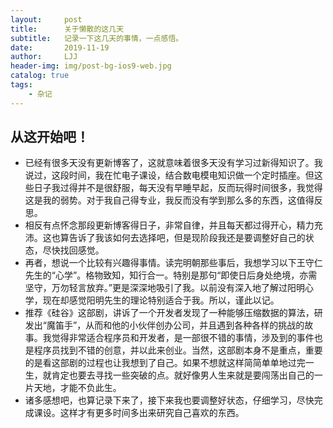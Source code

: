 ```yaml
---
layout:     post
title:      关于懒散的这几天
subtitle:   记录一下这几天的事情，一点感悟。
date:       2019-11-19
author:     LJJ
header-img: img/post-bg-ios9-web.jpg
catalog: true
tags:
    - 杂记
---
```


## 从这开始吧！

- 已经有很多天没有更新博客了，这就意味着很多天没有学习过新得知识了。我说过，这段时间，我在忙电子课设，结合数电模电知识做一个定时插座。但这些日子我过得并不是很舒服，每天没有早睡早起，反而玩得时间很多，我觉得这是我的弱势。对于我自己得专业，我反而没有学到那么多的东西，这值得反思。
- 相反有点怀念那段更新博客得日子，非常自律，并且每天都过得开心，精力充沛。这也算告诉了我该如何去选择吧，但是现阶段我还是要调整好自己的状态，尽快找回感觉。
- 再者，想说一个比较有兴趣得事情。读完明朝那些事后，我想学习以下王守仁先生的“心学”。格物致知，知行合一。特别是那句“即使日后身处绝境，亦需坚守，万勿轻言放弃。”更是深深地吸引了我。以前没有深入地了解过阳明心学，现在却感觉阳明先生的理论特别适合于我。所以，谨此以记。
- 推荐《硅谷》这部剧，讲诉了一个开发者发现了一种能够压缩数据的算法，研发出“魔笛手”，从而和他的小伙伴创办公司，并且遇到各种各样的挑战的故事。我觉得非常适合程序员和开发者，是一部很不错的事情，涉及到的事件也是程序员找到不错的创意，并以此来创业。当然，这部剧本身不是重点，重要的是看这部剧的过程也让我想到了自己。如果不想就这样简简单单地过完一生，就肯定也要去寻找一些突破的点。就好像男人生来就是要闯荡出自己的一片天地，才能不负此生。
- 诸多感想吧，也算记录下来了，接下来我也要调整好状态，仔细学习，尽快完成课设。这样才有更多时间多出来研究自己喜欢的东西。
